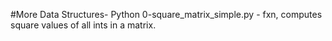 #More Data Structures- Python
0-square_matrix_simple.py - fxn, computes square values of all ints in a matrix.
